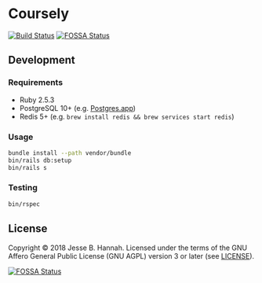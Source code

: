 # Coursely

[![Build Status](https://semaphoreci.com/api/v1/coursely/coursely/branches/master/shields_badge.svg)](https://semaphoreci.com/coursely/coursely)
[![FOSSA Status](https://app.fossa.io/api/projects/git%2Bgithub.com%2Fcoursely%2Fcoursely.svg?type=shield)](https://app.fossa.io/projects/git%2Bgithub.com%2Fcoursely%2Fcoursely?ref=badge_shield)

## Development

### Requirements

- Ruby 2.5.3
- PostgreSQL 10+ (e.g. [Postgres.app][])
- Redis 5+ (e.g. `brew install redis && brew services start redis`)

### Usage

```bash
bundle install --path vendor/bundle
bin/rails db:setup
bin/rails s
```

### Testing

```bash
bin/rspec
```

## License

Copyright © 2018 Jesse B. Hannah. Licensed under the terms of the GNU Affero
General Public License (GNU AGPL) version 3 or later (see [LICENSE](LICENSE)).

[![FOSSA Status](https://app.fossa.io/api/projects/git%2Bgithub.com%2Fcoursely%2Fcoursely.svg?type=large)](https://app.fossa.io/projects/git%2Bgithub.com%2Fcoursely%2Fcoursely?ref=badge_large)

[postgres.app]: https://postgresapp.com/
